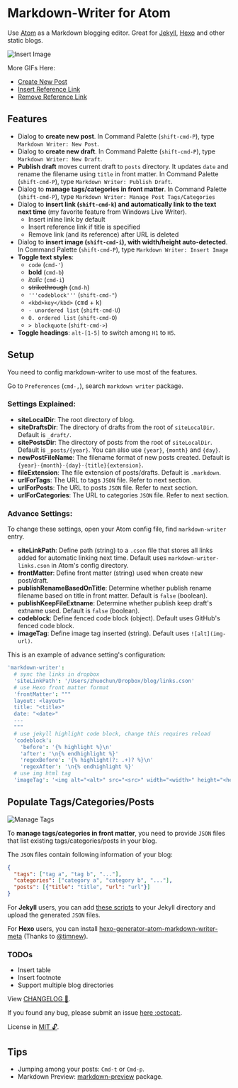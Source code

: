 # Markdown-Writer for Atom

Use [Atom](https://atom.io/) as a Markdown blogging editor. Great for [Jekyll](http://jekyllrb.com/), [Hexo](http://hexo.io/) and other static blogs.

![Insert Image](http://i.imgur.com/s9ekMns.gif)

More GIFs Here:

- [Create New Post](http://i.imgur.com/BwntxhB.gif)
- [Insert Reference Link](http://i.imgur.com/L67TqyF.gif)
- [Remove Reference Link](http://i.imgur.com/TglzeJV.gif)

## Features

- Dialog to **create new post**.
  In Command Palette (`shift-cmd-P`), type `Markdown Writer: New Post`.
- Dialog to **create new draft**.
  In Command Palette (`shift-cmd-P`), type `Markdown Writer: New Draft`.
- **Publish draft** moves current draft to `posts` directory. It updates `date` and rename the filename using `title` in front matter.
  In Command Palette (`shift-cmd-P`), type `Markdown Writer: Publish Draft`.
- Dialog to **manage tags/categories in front matter**.
  In Command Palette (`shift-cmd-P`), type `Markdown Writer: Manage Post Tags/Categories`
- Dialog to **insert link (`shift-cmd-k`) and automatically link to the text next time** (my favorite feature from Windows Live Writer).
  - Insert inline link by default
  - Insert reference link if title is specified
  - Remove link (and its reference) after URL is deleted
- Dialog to **insert image (`shift-cmd-i`), with width/height auto-detected**.
  In Command Palette (`shift-cmd-P`), type `Markdown Writer: Insert Image`
- **Toggle text styles**:
  - `code` (`cmd-'`)
  - **bold** (`cmd-b`)
  - _italic_ (`cmd-i`)
  - ~~strikethrough~~ (`cmd-h`)
  - `'''codeblock'''` (`shift-cmd-"`)
  - `<kbd>key</kbd>` (<kbd>cmd</kbd> + <kbd>k</kbd>)
  - `- unordered list` (`shift-cmd-U`)
  - `0. ordered list` (`shift-cmd-O`)
  - `> blockquote` (`shift-cmd->`)
- **Toggle headings**: `alt-[1-5]` to switch among `H1` to `H5`.

## Setup

You need to config markdown-writer to use most of the features.

Go to `Preferences` (`cmd-,`), search `markdown writer` package.

### Settings Explained:

- **siteLocalDir**: The root directory of blog.
- **siteDraftsDir**: The directory of drafts from the root of `siteLocalDir`. Default is `_draft/`.
- **sitePostsDir**: The directory of posts from the root of `siteLocalDir`. Default is `_posts/{year}`. You can also use `{year}`, `{month}` and `{day}`.
- **newPostFileName**: The filename format of new posts created. Default is `{year}-{month}-{day}-{title}{extension}`.
- **fileExtension**: The file extension of posts/drafts. Default is `.markdown`.
- **urlForTags**: The URL to tags `JSON` file. Refer to next section.
- **urlForPosts**: The URL to posts `JSON` file. Refer to next section.
- **urlForCategories**: The URL to categories `JSON` file. Refer to next section.

### Advance Settings:

To change these settings, open your Atom config file, find `markdown-writer` entry.

- **siteLinkPath**: Define path (string) to a `.cson` file that stores all links added for automatic linking next time.
  Default uses `markdown-writer-links.cson` in Atom's config directory.
- **frontMatter**: Define front matter (string) used when create new post/draft.
- **publishRenameBasedOnTitle**: Determine whether publish rename filename based on title in front matter. Default is `false` (boolean).
- **publishKeepFileExtname**: Determine whether publish keep draft's extname used. Default is `false` (boolean).
- **codeblock**: Define fenced code block (object). Default uses GitHub's fenced code block.
- **imageTag**: Define image tag inserted (string). Default uses `![alt](img-url)`.

This is an example of advance setting's configuration:

```coffee
'markdown-writer':
  # sync the links in dropbox
  'siteLinkPath': '/Users/zhuochun/Dropbox/blog/links.cson'
  # use Hexo front matter format
  'frontMatter': """
  layout: <layout>
  title: "<title>"
  date: "<date>"
  ---
  """
  # use jekyll highlight code block, change this requires reload
  'codeblock':
    'before': '{% highlight %}\n'
    'after': '\n{% endhighlight %}'
    'regexBefore': '{% highlight(?: .+)? %}\n'
    'regexAfter': '\n{% endhighlight %}'
  # use img html tag
  'imageTag': '<img alt="<alt>" src="<src>" width="<width>" height="<height>" class="aligncenter" />'
```

## Populate Tags/Categories/Posts

![Manage Tags](http://i.imgur.com/amt2m0Y.png)

To **manage tags/categories in front matter**, you need to provide `JSON` files that list existing tags/categories/posts in your blog.

The `JSON` files contain following information of your blog:

```json
{
  "tags": ["tag a", "tag b", "..."],
  "categories": ["category a", "category b", "..."],
  "posts": [{"title": "title", "url": "url"}]
}
```

For **Jekyll** users, you can add [these scripts](https://gist.github.com/zhuochun/fe127356bcf8c07ae1fb) to your Jekyll directory and upload the generated `JSON` files.

For **Hexo** users, you can install [hexo-generator-atom-markdown-writer-meta](https://github.com/timnew/hexo-generator-atom-markdown-writer-meta) (Thanks to [@timnew](https://github.com/timnew)).

### TODOs

- Insert table
- Insert footnote
- Support multiple blog directories

View [CHANGELOG :notebook_with_decorative_cover:](https://github.com/zhuochun/md-writer/blob/master/CHANGELOG.md).

If you found any bug, please submit an issue [here :octocat:](https://github.com/zhuochun/md-writer/issues).

License in [MIT :unlock:](https://github.com/zhuochun/md-writer/blob/master/LICENSE.md).

## Tips

- Jumping among your posts: `Cmd-t` or `Cmd-p`.
- Markdown Preview: [markdown-preview](https://atom.io/packages/markdown-preview) package.

